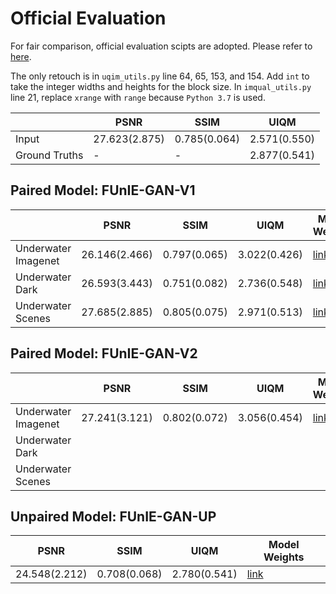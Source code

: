 # Official Evaluation

For fair comparison, official evaluation scipts are adopted. Please refer to [here](https://github.com/xahidbuffon/FUnIE-GAN/tree/master/Evaluation).

The only retouch is in `uqim_utils.py` line 64, 65, 153, and 154. Add `int` to take the integer widths and heights for the block size. In `imqual_utils.py` line 21, replace `xrange` with `range` because `Python 3.7` is used.

|                     | PSNR          | SSIM         | UIQM         |
|---------------------|---------------|--------------|--------------|
| Input               | 27.623(2.875) | 0.785(0.064) | 2.571(0.550) |
| Ground Truths       | -             | -            | 2.877(0.541) |

## Paired Model: FUnIE-GAN-V1

|                     | PSNR          | SSIM         | UIQM         | Model Weights |
|---------------------|---------------|--------------|--------------|---------------|
| Underwater Imagenet | 26.146(2.466) | 0.797(0.065) | 3.022(0.426) | [link](https://drive.google.com/file/d/1haLnHPDAVMLazyNecUbSOD5InrOCVoPE/view?usp=sharing) |
| Underwater Dark     | 26.593(3.443) | 0.751(0.082) | 2.736(0.548) | [link](https://drive.google.com/file/d/1DIDMQNmuy11znSlesF38UgBslomsPBVh/view?usp=sharing) |
| Underwater Scenes   | 27.685(2.885) | 0.805(0.075) | 2.971(0.513) | [link](https://drive.google.com/file/d/19j3kn-l8L91xRGl6dHocS8VBN0wKKpd5/view?usp=sharing) |

## Paired Model: FUnIE-GAN-V2

|                     | PSNR          | SSIM         | UIQM         | Model Weights |
|---------------------|---------------|--------------|--------------|---------------|
| Underwater Imagenet | 27.241(3.121) | 0.802(0.072) | 3.056(0.454) | [link](https://drive.google.com/file/d/105F5VUHVlqToML1kkgJkLq0q7AKwp1kx/view?usp=sharing) |
| Underwater Dark     |  |  |  |  |
| Underwater Scenes   |  |  |  |  |

## Unpaired Model: FUnIE-GAN-UP

| PSNR          | SSIM         | UIQM         | Model Weights |
|---------------|--------------|--------------|---------------|
| 24.548(2.212) | 0.708(0.068) | 2.780(0.541) | [link](https://drive.google.com/file/d/103XUuzoMMeGkCv9h2xC8BTm8L-YyYlq8/view?usp=sharing) |